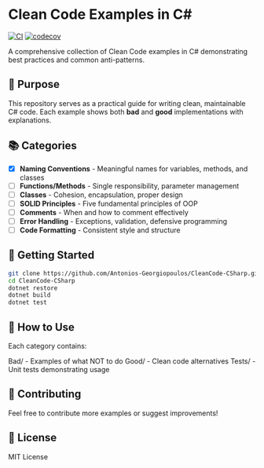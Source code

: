 # Clean Code Examples in C#

[![CI](https://github.com/YOURUSERNAME/CleanCode-CSharp/actions/workflows/ci.yml/badge.svg)](https://github.com/Antonios-Georgiopoulos/CleanCode-CSharp/actions/workflows/ci.yml)
[![codecov](https://codecov.io/gh/YOURUSERNAME/CleanCode-CSharp/branch/main/graph/badge.svg)](https://codecov.io/gh/Antonios-Georgiopoulos/CleanCode-CSharp)

A comprehensive collection of Clean Code examples in C# demonstrating best practices and common anti-patterns.

## 🎯 Purpose

This repository serves as a practical guide for writing clean, maintainable C# code. Each example shows both **bad** and **good** implementations with explanations.

## 📚 Categories

- [x] **Naming Conventions** - Meaningful names for variables, methods, and classes
- [ ] **Functions/Methods** - Single responsibility, parameter management
- [ ] **Classes** - Cohesion, encapsulation, proper design
- [ ] **SOLID Principles** - Five fundamental principles of OOP
- [ ] **Comments** - When and how to comment effectively
- [ ] **Error Handling** - Exceptions, validation, defensive programming
- [ ] **Code Formatting** - Consistent style and structure

## 🚀 Getting Started

```bash
git clone https://github.com/Antonios-Georgiopoulos/CleanCode-CSharp.git
cd CleanCode-CSharp
dotnet restore
dotnet build
dotnet test
```

## 📖 How to Use

Each category contains:

Bad/ - Examples of what NOT to do
Good/ - Clean code alternatives
Tests/ - Unit tests demonstrating usage

## 🤝 Contributing

Feel free to contribute more examples or suggest improvements!

## 📄 License

MIT License
